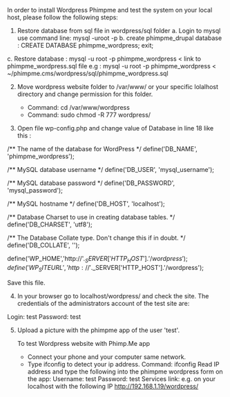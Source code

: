 In order to install Wordpress Phimpme and test the system on your local host, please follow the following steps:


1. Restore database from sql file in wordpress/sql folder
  a. Login to mysql use command line:
     mysql -uroot -p
  b. create phimpme_drupal database : 
     CREATE DATABASE phimpme_wordpress;
     exit;

  c. Restore database :
     mysql -u root -p phimpme_wordpress < link to phimpme_wordpress.sql file
     e.g :
     mysql -u root -p phimpme_wordpress < ~/phimpme.cms/wordpress/sql/phimpme_wordpress.sql


2. Move wordpress website folder to /var/www/ or your specific lolalhost directory and change permission for this folder.
    - Command: cd /var/www/wordpress
    - Command: sudo chmod -R 777 wordpress/

3. Open file wp-config.php and change value of Database in line 18 like this :

/** The name of the database for WordPress */
define('DB_NAME', 'phimpme_wordpress');

/** MySQL database username */
define('DB_USER', 'mysql_username');

/** MySQL database password */
define('DB_PASSWORD', 'mysql_password');

/** MySQL hostname */
define('DB_HOST', 'localhost');

/** Database Charset to use in creating database tables. */
define('DB_CHARSET', 'utf8');

/** The Database Collate type. Don't change this if in doubt. */
define('DB_COLLATE', '');

define('WP_HOME','http://'.$_SERVER['HTTP_HOST'].'/wordpress');
define('WP_SITEURL','http://'.$_SERVER['HTTP_HOST'].'/wordpress');

Save this file.


4. In your browser go to localhost/wordpress/ and check the site.
The credentials of the administrators account of the test site are:

Login: test
Password: test


5. Upload a picture with the phimpme app of the user 'test'.

   To test Wordpress website with Phimp.Me app
    - Connect your phone and your computer same network.
    - Type ifconfig to detect your ip address.
       Command: ifconfig
    Read IP address and type the following into the phimpme wordpress form on the app:
    Username: test
    Password: test
    Services link: e.g. on your localhost with the following IP http://192.168.1.19/wordpress/
